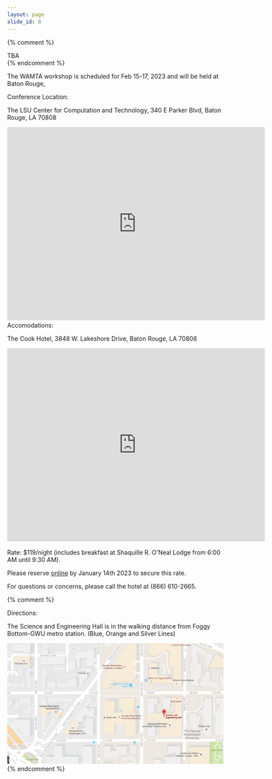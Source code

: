 ```yaml
---
layout: page
slide_id: 0
---
```


{% comment %}
  <div class="alert alert-warning text-center">TBA</div>
{% endcomment %}

<div class="container">
<div class="row mt-xs-0 mt-sm-0 mt-md-1 mt-lg-2 mt-xl-3 mb-xs-2 mb-sm-2">
<div class="col text-muted" markdown="1">

The WAMTA workshop is scheduled for Feb 15-17, 2023 and will be held at Baton Rouge,

<div class="text-info" >Conference Location:</div>

The LSU Center for Computation and Technology, 340 E Parker Blvd, Baton Rouge, LA 70808

<center>
<iframe src="https://www.google.com/maps/embed?pb=!1m18!1m12!1m3!1d3441.0112423921346!2d-91.17454298454716!3d30.4074229082881!2m3!1f0!2f0!3f0!3m2!1i1024!2i768!4f13.1!3m3!1m2!1s0x8626a7236b5aaaab%3A0x1e1e833a6e071383!2sLSU%20Center%20for%20Computation%20and%20Technology!5e0!3m2!1sde!2sus!4v1650920303626!5m2!1sde!2sus" width="600" height="450" style="border:0;" allowfullscreen="" loading="lazy" referrerpolicy="no-referrer-when-downgrade"></iframe>
</center>

<div class="text-info">Accomodations:</div>

The Cook Hotel, 3848 W. Lakeshore Drive, Baton Rouge, LA  70808

<center>
<iframe src="https://www.google.com/maps/embed?pb=!1m18!1m12!1m3!1d3440.7966517404748!2d-91.17204198480813!3d30.413510781749682!2m3!1f0!2f0!3f0!3m2!1i1024!2i768!4f13.1!3m3!1m2!1s0x8626a6d979717097%3A0xc9ecc00cce92e6e1!2sThe%20Cook%20Hotel%20and%20Conference%20Center%20at%20LSU!5e0!3m2!1sde!2sus!4v1658024951197!5m2!1sde!2sus" width="600" height="450" style="border:0;" allowfullscreen="" loading="lazy" referrerpolicy="no-referrer-when-downgrade"></iframe>
</center>

Rate:  $119/night (includes breakfast at  Shaquille R. O'Neal Lodge from 6:00 AM until 9:30 AM). 

Please reserve <a href="https://reservations.travelclick.com/110626?groupID=3574762">online</a> by January 14th 2023 to secure this rate. 

For questions or concerns, please call the hotel at (866) 610-2665.

{% comment %}
<div class="text-info">Directions:</div>

<p>The Science and Engineering Hall is in the walking distance from Foggy Bottom-GWU metro station. (Blue, Orange and Silver Lines)</p>

<img class="img-fluid" src="./assets/images/direction.png" alt="direction">
</div>
{% endcomment %}

</div>

</div>

</div>
